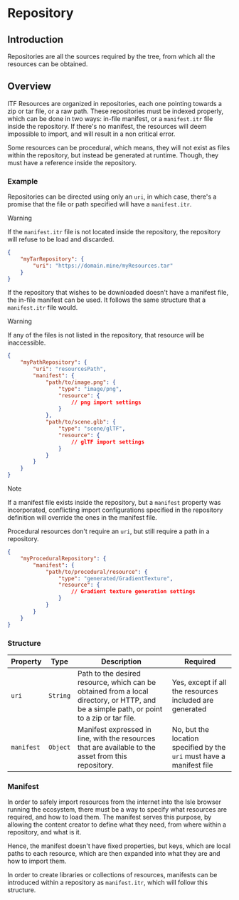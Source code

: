 # Repository

## Introduction

Repositories are all the sources required by the tree, from which all the resources can be obtained.

## Overview

ITF Resources are organized in repositories, each one pointing towards a zip or tar file, or a raw path. These repositories must be indexed properly, which can be done in two ways: in-file manifest, or a `manifest.itr` file inside the repository. If there's no manifest, the resources will deem impossible to import, and will result in a non critical error.

Some resources can be procedural, which means, they will not exist as files within the repository, but instead be generated at runtime. Though, they must have a reference inside the repository.

### Example

Repositories can be directed using only an `uri`, in which case, there's a promise that the file or path specified will have a `manifest.itr`.

> [!WARNING]
> If the `manifest.itr` file is not located inside the repository, the repository will refuse to be load and discarded.

```json
{
    "myTarRepository": {
        "uri": "https://domain.mine/myResources.tar"
    }
}
```

If the repository that wishes to be downloaded doesn't have a manifest file, the in-file manifest can be used. It follows the same structure that a `manifest.itr` file would.

> [!WARNING]
> If any of the files is not listed in the repository, that resource will be inaccessible.

```json
{
    "myPathRepository": {
        "uri": "resourcesPath",
        "manifest": {
            "path/to/image.png": {
                "type": "image/png",
                "resource": {
                    // png import settings
                }
            },
            "path/to/scene.glb": {
                "type": "scene/glTF",
                "resource": {
                    // glTF import settings
                }
            }
        }
    }
}
```

> [!NOTE]
> If a manifest file exists inside the repository, but a `manifest` property was incorporated, conflicting import configurations specified in the repository definition will override the ones in the manifest file.

Procedural resources don't require an `uri`, but still require a path in a repository.

```json
{
    "myProceduralRepository": {
        "manifest": {
            "path/to/procedural/resource": {
                "type": "generated/GradientTexture",
                "resource": {
                    // Gradient texture generation settings
                }
            }
        }
    }
}
```

### Structure

| Property | Type | Description | Required |
|----------|------|-------------|----------|
| `uri` | `String` | Path to the desired resource, which can be obtained from a local directory, or HTTP, and be a simple path, or point to a zip or tar file. | Yes, except if all the resources included are generated |
| `manifest` | `Object` | Manifest expressed in line, with the resources that are available to the asset from this repository. | No, but the location specified by the `uri` must have a manifest file |

### Manifest

In order to safely import resources from the internet into the Isle browser running the ecosystem, there must be a way to specify what resources are required, and how to load them. The manifest serves this purpose, by allowing the content creator to define what they need, from where within a repository, and what is it.

Hence, the manifest doesn't have fixed properties, but keys, which are local paths to each resource, which are then expanded into what they are and how to import them.

In order to create libraries or collections of resources, manifests can be introduced within a repository as `manifest.itr`, which will follow this structure.
